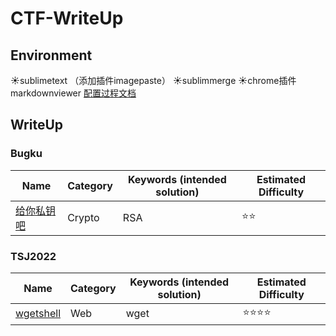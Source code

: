 # CTF-WriteUp
## Environment
☀sublimetext （添加插件imagepaste）
☀sublimmerge
☀chrome插件markdownviewer
[配置过程文档](Environment/config.md)
## WriteUp
### Bugku

   | Name                                                                  | Category | Keywords (intended solution)              | Estimated Difficulty |
   | --------------------------------------------------------------------- | -------- | ----------------------------------------- | -------------------- |
   | [给你私钥吧](Bugku/Crypto/给你私钥吧.md)        | Crypto      | RSA           | ⭐⭐                  |

### TSJ2022
   | Name                                                                  | Category | Keywords (intended solution)              | Estimated Difficulty |
   | --------------------------------------------------------------------- | -------- | ----------------------------------------- | -------------------- |
   | [wgetshell](TSJCTF2022/wgetshell.md)        | Web      | wget           | ⭐⭐⭐⭐                  |
